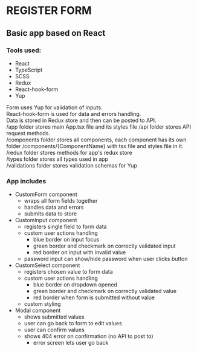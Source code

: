 <h1>REGISTER FORM</h1>
<h2>Basic app based on React</h2>
<h3>Tools used:</h3>
<ul>
    <li>React</li>
    <li>TypeScript</li>
    <li>SCSS</li>
    <li>Redux</li>
    <li>React-hook-form</li>
    <li>Yup</li>
</ul>

<span>Form uses Yup for validation of inputs.</span></br>
<span>React-hook-form is used for data and errors handling.</span></br>
<span>Data is stored in Redux store and then can be posted to API.</span></br>
<span>/app folder stores main App.tsx file and its styles file</span>
<span>/api folder stores API request methods.</span></br>
<span>/components folder stores all components, each component has its own folder /components/{ComponentName} with tsx file and styles file in it.</span></br>
<span>/redux folder stores methods for app's redux store</span></br>
<span>/types folder stores all types used in app</span></br>
<span>/validations folder stores validation schemas for Yup</span></br>

<h3>App includes</h3>
<ul>
    <li>
        CustomForm component
        <ul>
            <li>wraps all form fields together</li>
            <li>handles data and errors</li>
            <li>submits data to store</li>
        </ul>
    </li>
    <li>
        CustomInput component
        <ul>
            <li>registers single field to form data</li>
            <li>
                custom user actions handling
                <ul>
                    <li>blue border on input focus</li>
                    <li>green border and checkmark on correctly validated input</li>
                    <li>red border on input with invalid value</li>
                </ul>
            </li>
            <li>password input can show/hide password when user clicks button</li>
        </ul>
    </li>
    <li>
        CustomSelect component
        <ul>
            <li>registers chosen value to form data</li>
            <li>
                custom user actions handling
                <ul>
                    <li>blue border on dropdown opened</li>
                    <li>green border and checkmark on correctly validated value</li>
                    <li>red border when form is submitted without value</li>
                </ul>
            </li>
            <li>custom styling</li>
        </ul>
    </li>
    <li>
        Modal component
        <ul>
            <li>shows submitted values</li>
            <li>user can go back to form to edit values</li>
            <li>user can confirm values</li>
            <li>
                shows 404 error on confirmation (no API to post to)
                <ul>
                    <li>error screen lets user go back</li>
                </ul>
            </li>
        </ul>
    </li>
</ul>